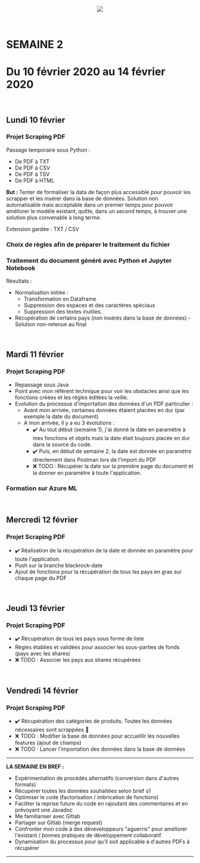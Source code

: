 <p align="center"><img src="https://zupimages.net/up/20/06/pd6r.png"></p>
<br/>

# SEMAINE 2
# Du 10 février 2020 au 14 février 2020
<br/>

## Lundi 10 février

### Projet Scraping PDF
Passage temporaire sous Python :
* De PDF à TXT
* De PDF à CSV
* De PDF à TSV
* De PDF à HTML

**But :** Tenter de formaliser la data de façon plus accessible pour pouvoir les scrapper et les insérer dans la base de données. Solution non automatisable mais acceptable dans un premier temps pour pouvoir améliorer le modèle existant, quitte, dans un second temps, à trouver une solution plus convenable à long terme.

Extension gardée : TXT / CSV

### Choix de règles afin de préparer le traitement du fichier

### Traitement du document généré avec Python et Jupyter Notebook
Résultats : 
* Normalisation initiée : 
    * Transformation en Dataframe
    * Suppression des espaces et des caractères spéciaux  
    * Suppression des textes inutiles.
* Récupération de certains pays (non insérés dans la base de données) - Solution non-retenue au final
<br/>

## Mardi 11 février

### Projet Scraping PDF
* Repassage sous Java
* Point avec mon référent technique pour voir les obstacles ainsi que les fonctions créées et les règles éditées la veille. 
* Evolution du processus d'importation des données d'un PDF particulier : 
    * Avant mon arrivée, certaines données étaient placées en dur (par exemple la date du document)
    * A mon arrivée, il y a eu 3 évolutions : 
        * :heavy_check_mark: Au tout début (semaine 1), j'ai donné la date en paramètre à mes fonctions et objets mais la date était toujours placée en dur dans la source du code. 
        * :heavy_check_mark: Puis, en début de semaine 2, la date est donnée en paramètre directement dans Postman lors de l'import du PDF 
        * :x: TODO : Récupérer la date sur la première page du document et la donner en paramètre à toute l'application.

### Formation sur Azure ML
<br/>

## Mercredi 12 février

### Projet Scraping PDF
* :heavy_check_mark: Réalisation de la récupération de la date et donnée en paramètre pour toute l'application.
* Push sur la branche blackrock-date
* Ajout de fonctions pour la récupération de tous les pays en gras sur chaque page du PDF
<br/>

## Jeudi 13 février

### Projet Scraping PDF
* :heavy_check_mark: Récupération de tous les pays sous forme de liste
* Règles établies et validées pour associer les sous-parties de fonds (pays avec les shares)
* :x: TODO : Associer les pays aux shares récupérées
<br/>

## Vendredi 14 février

### Projet Scraping PDF
* :heavy_check_mark: Récupération des catégories de produits. Toutes les données nécessaires sont scrappées :muscle:
* :x: TODO : Modifier la base de données pour accueillir les nouvelles features (ajout de champs) 
* :x: TODO : Lancer l'importation des données dans la base de données



---------------------------------

**LA SEMAINE EN BREF :** 
- Expérimentation de procédés alternatifs (conversion dans d'autres formats)
- Récupérer toutes les données souhaitées selon brief s1
- Optimiser le code (factorisation / imbrication de fonctions)
- Faciliter la reprise future du code en rajoutant des commentaires et en prévoyant une Javadoc
- Me familiariser avec Gitlab
- Partager sur Gitlab (merge request)
- Confronter mon code à des déveveloppeurs "aguerris" pour améliorer l'existant / bonnes pratiques de développement collaboratif
- Dynamisation du processus pour qu'il soit applicable à d'autres PDFs à récupérer

---------------------------------
